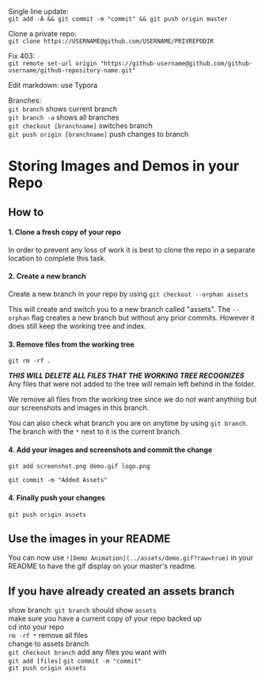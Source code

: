 Single line update:  
`git add -A && git commit -m "commit" && git push origin master`

Clone a private repo:  
`git clone https://USERNAME@github.com/USERNAME/PRIVREPODIR`

Fix 403:  
`git remote set-url origin "https://github-username@github.com/github-username/github-repository-name.git"`

Edit markdown: use Typora

Branches:  
`git branch` shows current branch  
`git branch -a` shows all branches  
`git checkout [branchname]` switches branch  
`git push origin [branchname]` push changes to branch

# Storing Images and Demos in your Repo

## How to
#### 1. Clone a fresh copy of your repo
In order to prevent any loss of work it is best to clone the repo in a separate location to complete this task.

#### 2. Create a new branch
Create a new branch in your repo by using `git checkout --orphan assets`

This will create and switch you to a new branch called "assets". The `--orphan` flag creates a new branch but without any prior commits. However it does still keep the working tree and index. 

#### 3. Remove files from the working tree
`git rm -rf .`

***THIS WILL DELETE ALL FILES THAT THE WORKING TREE RECOGNIZES*** Any files that were not added to the tree will remain left behind in the folder.

We remove all files from the working tree since we do not want anything but our screenshots and images in this branch.

You can also check what branch you are on anytime by using `git branch`. The branch with the `*` next to it is the current branch.

#### 4. Add your images and screenshots and commit the change
`git add screenshot.png demo.gif logo.png`

`git commit -m "Added Assets"`

#### 4. Finally push your changes
`git push origin assets`


## Use the images in your README
You can now use
`![Demo Animation](../assets/demo.gif?raw=true)`
in your README to have the gif display on your master's readme.

## If you have already created an assets branch
show branch: `git branch` should show `assets`  
make sure you have a current copy of your repo backed up  
cd into your repo  
`rm -rf *` remove all files  
change to assets branch  
`git checkout branch`
add any files you want with  
`git add [files]`
`git commit -m "commit"`  
`git push origin assets`
